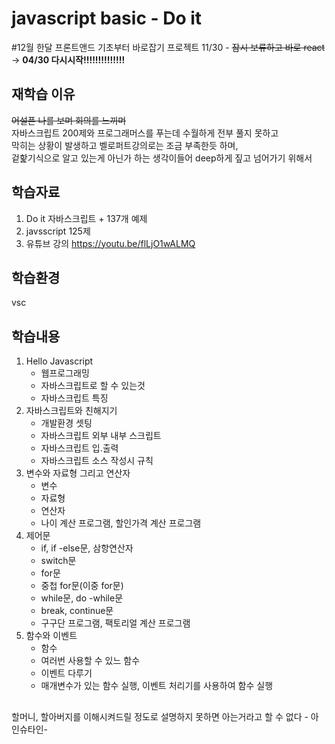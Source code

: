 # javascript basic - Do it
#12월 한달 프론트앤드 기초부터 바로잡기 프로젝트 11/30 - ~~잠시 보류하고 바로 react~~ -> <b>04/30 다시시작!!!!!!!!!!!!!!</b>

## 재학습 이유
~~어설픈 나를 보며 회의를 느끼며~~<br>
자바스크립트 200제와 프로그래머스를 푸는데 수월하게 전부 풀지 못하고<br>
막히는 상황이 발생하고 벨로퍼트강의로는 조금 부족한듯 하며,<br>
겉핥기식으로 알고 있는게 아닌가 하는 생각이들어 deep하게 짚고 넘어가기 위해서

## 학습자료
1. Do it 자바스크립트 + 137개 예제
2. javsscript 125제
3. 유튜브 강의 https://youtu.be/flLjO1wALMQ 

## 학습환경
vsc 

## 학습내용  
01. Hello Javascript
    - 웹프로그래밍
    - 자바스크립트로 할 수 있는것
    - 자바스크립트 특징
02. 자바스크립트와 친해지기
    - 개발환경 셋팅
    - 자바스크립트 외부 내부 스크립트
    - 자바스크립트 입.출력
    - 자바스크립트 소스 작성시 규칙
03. 변수와 자료형 그리고 연산자
    - 변수
    - 자료형
    - 연산자
    - 나이 계산 프로그램, 할인가격 계산 프로그램
04. 제어문
    - if, if -else문, 삼항연산자
    - switch문
    - for문
    - 중첩 for문(이중 for문)
    - while문, do -while문
    - break, continue문
    - 구구단 프로그램, 팩토리얼 계산 프로그램
05. 함수와 이벤트
    - 함수
    - 여러번 사용할 수 있느 함수
    - 이벤트 다루기
    - 매개변수가 있는 함수 실행, 이벤트 처리기를 사용하여 함수 실행
## 
할머니, 할아버지를 이해시켜드릴 정도로 설명하지 못하면 아는거라고 할 수 없다 - 아인슈타인-
